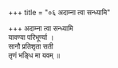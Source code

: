 +++
title = "०६ अदाम्ना त्वा सन्ध्यामि"

+++
अदाम्ना त्वा सन्ध्यामि  
यावण्या परिभूर्ण्या ।  
सानौ प्रतिशृता सती  
तृणं भङ्धि मा यवम् ॥